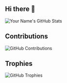 ## Hi there 👋

<!--
**abhijtdeb/abhijtdeb** is a ✨ _special_ ✨ repository because its `README.md` (this file) appears on your GitHub profile.

Here are some ideas to get you started:

- 🔭 I’m currently working on ...
- 🌱 I’m currently learning ...
- 👯 I’m looking to collaborate on ...
- 🤔 I’m looking for help with ...
- 💬 Ask me about ...
- 📫 How to reach me: ...
- 😄 Pronouns: ...
- ⚡ Fun fact: ...
-->
![Your Name's GitHub Stats](https://github-readme-stats.vercel.app/api?username=abhijtdeb&show_icons=true&theme=radical)

## Contributions

![GitHub Contributions](https://github-readme-streak-stats.herokuapp.com/?user=abhijtdeb&theme=radical)

## Trophies

![GitHub Trophies](https://github-profile-trophy.vercel.app/?username=abhijtdeb&theme=radical)
